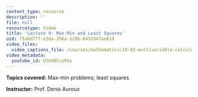 ```yaml
---
content_type: resource
description: ''
file: null
resourcetype: Video
title: 'Lecture 9: Max-Min and Least Squares'
uid: 75a6d77f-e3da-356a-128b-6451947ae61d
video_files:
  video_captions_file: /courses/mathematics/18-02-multivariable-calculus-fall-2007/video-lectures/lecture-9-max-min-and-least-squares/UYe98CcxPbs.vtt
video_metadata:
  youtube_id: UYe98CcxPbs
---
```


**Topics covered:** Max-min problems; least squares

**Instructor:** Prof. Denis Auroux